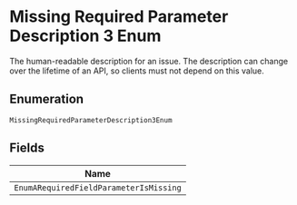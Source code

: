 
# Missing Required Parameter Description 3 Enum

The human-readable description for an issue. The description can change over the lifetime of an API, so clients must not depend on this value.

## Enumeration

`MissingRequiredParameterDescription3Enum`

## Fields

| Name |
|  --- |
| `EnumARequiredFieldParameterIsMissing` |

